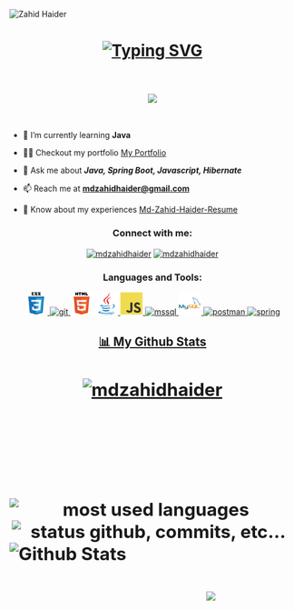 <p align="left"> <img src="https://komarev.com/ghpvc/?username=mdzahidhaider&label=Profile%20views&color=0e75b6&style=flat" alt="Zahid Haider" /> </p>
<h1>
  <p align="center">
  <a href="https://git.io/typing-svg"><img src="https://readme-typing-svg.demolab.com?font=Best+Sans+Serif+Fonts&weight=100&pause=1000&color=5652FB&background=5A4A4C1F&center=true&vCenter=true&width=650&lines=%F0%9F%91%8B+Hi%2C+you+are+viewing+Zahid+Haider's+github+profile.;An+aspiring+Java+Backend+Developer." alt="Typing SVG" /></a>
  </h1>


<br>
<p align="center"> <img width = 80% src = "https://media.giphy.com/media/RbDKaczqWovIugyJmW/giphy.gif"> </p>
<br>


- 🌱 I’m currently learning  ****Java****

- 👨‍💻 Checkout my portfolio <a href="https://mdzahidhaider.github.io/"> My Portfolio </a>

- 💬 Ask me about ***Java, Spring Boot, Javascript, Hibernate***

- 📫 Reach me at **mdzahidhaider@gmail.com**

- 📄 Know about my experiences <a href="https://drive.google.com/file/d/1XE1KNR45aAapIEcC308jLtBsP-7Er3X6/view?usp=share_link">Md-Zahid-Haider-Resume</a>



<h3 align="center">Connect with me:</h3>
<p align="center">
<a href="https://www.linkedin.com/in/zahid-haider-b38a3b228/" target="blank"><img align="center" src="https://raw.githubusercontent.com/rahuldkjain/github-profile-readme-generator/master/src/images/icons/Social/linked-in-alt.svg" height="30" width="40" alt="mdzahidhaider"/></a>
 <a href="https://twitter.com/mdzahidhaider" target="blank"><img align="center" src="https://cdn.jsdelivr.net/npm/simple-icons@3.0.1/icons/twitter.svg" alt="mdzahidhaider" height="30" width="40" /></a>

</p>

<h3 align="center">Languages and Tools:</h3>
<p align="center"> 
 <a href="https://www.w3schools.com/css/" target="_blank" rel="noreferrer"> <img src="https://raw.githubusercontent.com/devicons/devicon/master/icons/css3/css3-original-wordmark.svg" alt="css3" width="40" height="40"/> </a> <a href="https://git-scm.com/" target="_blank" rel="noreferrer"> <img src="https://www.vectorlogo.zone/logos/git-scm/git-scm-icon.svg" alt="git" width="40" height="40"/> </a>
  <img src="https://raw.githubusercontent.com/devicons/devicon/master/icons/html5/html5-original-wordmark.svg" alt="html5" width="40" height="40"/> </a> <a href="https://www.java.com" target="_blank" rel="noreferrer"> <img src="https://raw.githubusercontent.com/devicons/devicon/master/icons/java/java-original.svg" alt="java" width="40" height="40"/> </a> <a href="https://developer.mozilla.org/en-US/docs/Web/JavaScript" target="_blank" rel="noreferrer"> <img src="https://raw.githubusercontent.com/devicons/devicon/master/icons/javascript/javascript-original.svg" alt="javascript" width="40" height="40"/> </a> <a href="https://www.microsoft.com/en-us/sql-server" target="_blank" rel="noreferrer"> <img src="https://www.svgrepo.com/show/303229/microsoft-sql-server-logo.svg" alt="mssql" width="40" height="40"/> </a> <a href="https://www.mysql.com/" target="_blank" rel="noreferrer"> <img src="https://raw.githubusercontent.com/devicons/devicon/master/icons/mysql/mysql-original-wordmark.svg" alt="mysql" width="40" height="40"/> </a>  <a href="https://postman.com" target="_blank" rel="noreferrer"> <img src="https://www.vectorlogo.zone/logos/getpostman/getpostman-icon.svg" alt="postman" width="40" height="40"/> </a> <a href="https://spring.io/" target="_blank" rel="noreferrer"> <img src="https://www.vectorlogo.zone/logos/springio/springio-icon.svg" alt="spring" width="40" height="40"/> 




  <h2 align="center">📊 My Github Stats<h2>
  <p align="center"> <a href="https://github.com/ryo-ma/github-profile-trophy"><img src="https://github-profile-trophy.vercel.app/?username=mdzahidhaider&theme=onedark" alt="mdzahidhaider" />
    </p>
    </br>
     <p align="center">
<!--    <img align="center" src="https://github-readme-streak-stats.herokuapp.com/?user=mdzahidhaider&theme=radical" width="48%" /> -->
<!--    <img align="center" src="https://github-readme-stats.vercel.app/api?username=mdzahidhaider&show_icons=true&theme=radical" width="48%" /> -->
  </p>
  

  </br>
  <p align="">
   
 <img align="left" alt="most used languages" width="500px"  src="https://github-readme-stats.vercel.app/api/top-langs/?username=mdzahidhaider&count_private=true&theme=radical&bg_color=0,000000,130F40&layout=compact&border_radius=8&langs_count=20&hide=hack,swift,kotlin,objective-c"/>
    </br>
    
  <img alt="status github, commits, etc..." width="500px" align="right" src="https://github-readme-streak-stats.herokuapp.com/?user=mdzahidhaider&count_private=true&show_icons=true&custom_title=Github&theme=radical&bg_color=0,000000,130F40&layout=compact&border_radius=8" />
 
  </br>
   <img alt=" Github Stats" align="left" src="https://github-readme-stats.vercel.app/api?username=mdzahidhaider&show_icons=true&count_private=true&theme=radical&bg_color=0,000000,130F40&layout=compact&border_radius=10" height="200px"/></a>
      </br>
    
</p>

  
<!--   <p align="center">
   <img align="center" src="https://github-readme-stats.vercel.app/api/top-langs/?username=mdzahidhaider&theme=radical&langs_count=8"  width="24%"/>
</p> -->
  
  
<!--   <img src="https://media.tenor.com/56qHC2FkTnwAAAAC/line-color.gif" width=110% height=100px> -->
  
<!--   <img align="left" src="https://github-readme-activity-graph.cyclic.app/graph?username=mdzahidhaider&theme=react-dark&hide_border=true"> -->
  <img src="https://user-images.githubusercontent.com/73097560/115834477-dbab4500-a447-11eb-908a-139a6edaec5c.gif" width=110%> 

<!--


